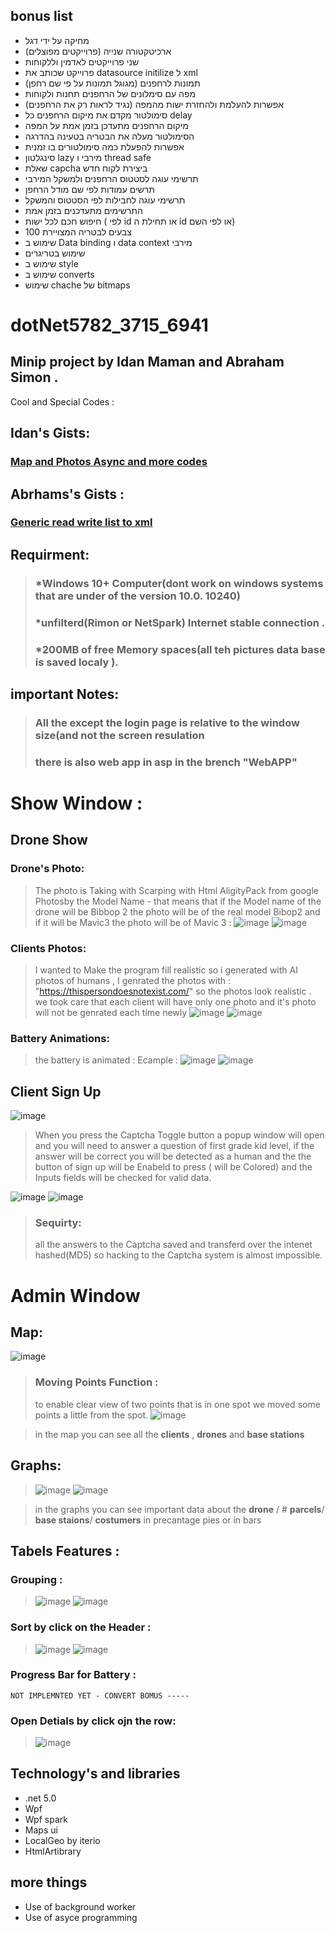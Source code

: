 ## bonus list
* מחיקה על ידי דגל
* ארכיטקטורה שנייה (פרוייקטים מפוצלים)
* שני פרוייקטים לאדמין וללקוחות
* פרוייקט שכותב את datasource initilize ל xml
* תמונות לרחפנים (מגוגל תמונות על פי שם רחפן)
* מפה עם סימלונים של הרחפנים תחנות ולקוחות
* אפשרות להעלמת ולהחזרת ישות מהמפה (נגיד לראות רק את הרחפנים)
* סימולטור מקדם את מיקום הרחפנים כל delay
* מיקום הרחפנים מתעדכן בזמן אמת על המפה
* הסימולטור מעלה את הבטריה בטעינה בהדרגה
* אפשרות להפעלת כמה סימולטורים בו זמנית
* סינגלטון lazy מירבי ו thread safe
* שאלת capcha ביצירת לקוח חדש
* תרשימי עוגה לסטטוס הרחפנים ולמשקל המירבי
* תרשים עמודות לפי שם מודל הרחפן
* תרשימי עוגה לחבילות לפי הסטטוס והמשקל
* התרשימים מתעדכנים בזמן אמת
* חיפוש חכם לכל ישות ( לפי id או תחילת ה id או לפי השם)
* 100 צבעים לבטריה המצויירת
* שימוש ב Data binding ו data context מירבי
* שימוש בטריגרים
* שימוש ב style
* שימוש ב converts
* שימוש chache של bitmaps


# dotNet5782_3715_6941
## Minip project by Idan Maman and Abraham Simon . 
Cool and Special Codes : 
## Idan's Gists:
### [Map and Photos Async and more codes](https://gist.github.com/idanmaman2)
## Abrhams's Gists : 
### [Generic read write list to xml](https://gist.github.com/asimon655/e50e3e45ee0798367fe2f3d5e51749e0)
## Requirment: 
>### *Windows 10+ Computer(dont work on windows systems that are under of the version 10.0. 10240) 
>### *unfilterd(Rimon or NetSpark) Internet stable connection  . 
>### *200MB of free Memory spaces(all teh pictures data base is saved localy ).   
## important Notes:
>### All the except the login page is relative to the window size(and not the screen resulation 
>### there is also web app in asp in the brench "WebAPP" 
# **Show Window :**
## **Drone Show** 
### **Drone's Photo:**
> The photo is Taking with Scarping with Html AligityPack from google Photosby the Model Name - that means that if the Model name of the drone will be Bibbop 2 the photo will be of the real model Bibop2 and if it will be Mavic3 the photo will be of Mavic 3 : 
![image](https://user-images.githubusercontent.com/90776557/146790583-bc74a6c9-d321-412d-bcf2-f2d771a457b3.png)
![image](https://user-images.githubusercontent.com/90776557/146791060-30131d56-1d03-45f5-8060-e16d40988af8.png)

### **Clients Photos:** 
> I wanted to Make the program fill realistic so i generated with AI photos of humans , I genrated the photos with : 
>       "https://thispersondoesnotexist.com/" 
> so the photos look realistic . 
> we took care that each client will have only  one photo and it's photo will not be genrated each time newly 
> ![image](https://user-images.githubusercontent.com/90776557/146791904-dffa5192-b169-4a48-8b62-9e68386fc5a3.png)
![image](https://user-images.githubusercontent.com/90776557/146791935-4c6d41e3-2d02-4ee2-bb7f-0565e8f647e9.png)


### **Battery Animations:**
>the battery is animated : Ecample : 
>![image](https://user-images.githubusercontent.com/90776557/146791426-0ddb4cef-f60b-46a4-97b7-fcb566a8ca8b.png)
![image](https://user-images.githubusercontent.com/90776557/146791521-77814542-d7d4-4de3-a8a6-bc70ca851466.png)

## **Client Sign Up**

![image](https://user-images.githubusercontent.com/90776557/147875488-77c4a05d-032a-4362-8412-8fac6d3910fc.png)

>When you press the Captcha Toggle button a popup window will open and you will need to answer a question of first grade kid level, if the answer will be correct  you will be detected as a human and the the button of sign up will be Enabeld to press ( will be Colored) and the Inputs fields will be checked for valid data. 

![image](https://user-images.githubusercontent.com/90776557/147875492-cc4ce404-2f2f-43a6-b494-e9f759ea8707.png)
![image](https://user-images.githubusercontent.com/90776557/147875497-312d869f-6a71-4d6b-8915-1e6e67c860d1.png)


>### Sequirty: 
>all the answers to the Captcha saved and transferd over the intenet hashed(MD5) so hacking to the Captcha system is almost impossible. 






# **Admin Window** 
## **Map:**
    
   ![image](https://user-images.githubusercontent.com/90776557/147394053-9cd1629f-a131-412d-b588-442e5e8fd753.png)
   >### Moving Points Function : 
   >to enable clear view of two points that is in one spot we moved some points a little from the spot. 
![image](https://user-images.githubusercontent.com/90776557/147394057-0c107749-97d3-4aff-bc28-98adf44f793a.png)



>in the map you can see all the **clients** , **drones** and **base stations** 
  
  ## **Graphs:**

 >  ![image](https://user-images.githubusercontent.com/90776557/146779144-96fd73ef-085b-42da-a771-7691df4e8b78.png) ![image](https://user-images.githubusercontent.com/90776557/146779160-48786fc0-197f-43cc-88e4-e53fcaccd0d7.png)



 > in the graphs you can see important data about the **drone** / # **parcels**/ **base staions**/ **costumers** 
 > in precantage pies or in bars

## Tabels Features : 
### Grouping : 
>![image](https://user-images.githubusercontent.com/90776557/146788793-009394bf-e129-45e0-b48f-24b7641a7fac.png)
>![image](https://user-images.githubusercontent.com/90776557/146788762-459eab16-874d-4f76-9fea-286da31dd7cb.png)
### Sort by click on the Header : 
> ![image](https://user-images.githubusercontent.com/90776557/146788892-b014681d-1fbc-47a7-9c0d-e73ac8719646.png)
>![image](https://user-images.githubusercontent.com/90776557/146788945-54a31a84-3494-46ae-8c25-b16c4233ca64.png)
### Progress Bar for Battery : 
    NOT IMPLEMNTED YET - CONVERT BOMUS ----- 
### Open Detials by click ojn the row: 
> ![image](https://user-images.githubusercontent.com/90776557/146789064-1cc00acc-6594-45d2-9d6b-52183aaaffd4.png)




## Technology's and libraries
* .net 5.0
* Wpf
* Wpf spark
* Maps ui
* LocalGeo by iterio
* HtmlArtibrary

## more things
* Use of background worker
* Use of asyce programming
